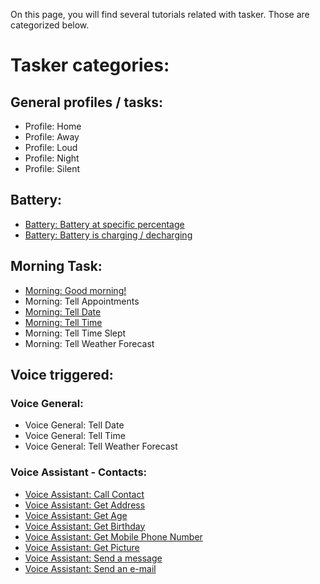 On this page, you will find several tutorials related with tasker.
Those are categorized below.

# Tasker categories:

## General profiles / tasks:
- Profile: Home
- Profile: Away
- Profile: Loud
- Profile: Night
- Profile: Silent

## Battery:
- [Battery: Battery at specific percentage](battery/battery_specific_percent.md) 
- [Battery: Battery is charging / decharging](battery/battery_charge_decharge.md)

## Morning Task:
- [Morning: Good morning!](autovoice/general/good_morning.md)
- Morning: Tell Appointments
- [Morning: Tell Date](autovoice/general/tell_date.md)
- [Morning: Tell Time](autovoice/general/tell_time.md)
- Morning: Tell Time Slept
- Morning: Tell Weather Forecast

## Voice triggered:
### Voice General:
- Voice General: Tell Date
- Voice General: Tell Time
- Voice General: Tell Weather Forecast

### Voice Assistant - Contacts:
- [Voice Assistant: Call Contact](autovoice/contacts/call_contact.md)
- [Voice Assistant: Get Address](autovoice/contacts/get_address.md)
- [Voice Assistant: Get Age](autovoice/contacts/get_age.md)
- [Voice Assistant: Get Birthday](autovoice/contacts/get_birthday.md)
- [Voice Assistant: Get Mobile Phone Number](autovoice/contacts/get_mobile_number.md)
- [Voice Assistant: Get Picture](autovoice/contacts/get_picture.md)
- [Voice Assistant: Send a message](autovoice/contacts/send_message.md)
- [Voice Assistant: Send an e-mail](autovoice/contacts/send_email.md)
